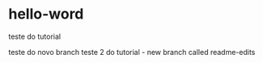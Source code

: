 # hello-word
teste do tutorial

teste do novo branch 
teste 2 do tutorial - new branch called readme-edits

